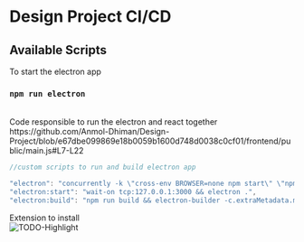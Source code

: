 # Design Project CI/CD

## Available Scripts

To start the electron app

### `npm run electron`

<br/>
Code responsible to run the electron and react together
https://github.com/Anmol-Dhiman/Design-Project/blob/e67dbe099869e18b0059b1600d748d0038c0cf01/frontend/public/main.js#L7-L22

```javascript
//custom scripts to run and build electron app

"electron": "concurrently -k \"cross-env BROWSER=none npm start\" \"npm run electron:start\"",
"electron:start": "wait-on tcp:127.0.0.1:3000 && electron .",
"electron:build": "npm run build && electron-builder -c.extraMetadata.main=build/main.js"
```

Extension to install
<br/>
![TODO-Highlight](vscode:extension/wayou.vscode-todo-highlight)
